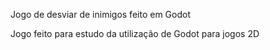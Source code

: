 Jogo de desviar de inimigos feito em Godot

Jogo feito para estudo da utilização de Godot para jogos 2D
